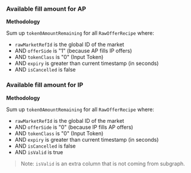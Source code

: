 ### Available fill amount for AP

**Methodology**

Sum up `token0AmountRemaining` for all `RawOfferRecipe` where:

- `rawMarketRefId` is the global ID of the market
- AND `offerSide` is "1" (because AP fills IP offers)
- AND `tokenClass` is "0" (Input Token)
- AND `expiry` is greater than current timestamp (in seconds)
- AND `isCancelled` is false

### Available fill amount for IP

**Methodology**

Sum up `token0AmountRemaining` for all `RawOfferRecipe` where:

- `rawMarketRefId` is the global ID of the market
- AND `offerSide` is "0" (because IP fills AP offers)
- AND `tokenClass` is "0" (Input Token)
- AND `expiry` is greater than current timestamp (in seconds)
- AND `isCancelled` is false
- AND `isValid` is true

> Note: `isValid` is an extra column that is not coming from subgraph.
